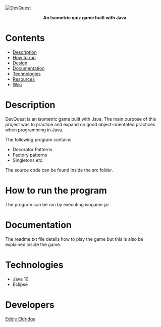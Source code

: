 

![DevQuest](https://user-images.githubusercontent.com/22448079/51111595-67a77e80-17f4-11e9-9e1a-6ad855f8292c.png)


<p align="center">
  <b>An Isometric quiz game built with Java
</b><br>
</p>

# Contents
* [Description](#description)
* [How to run](#how-to-run-the-program)
* [Design](https://github.com/Store-Compare-Project/StoreCompare/wiki/Design-Document)
* [Documentation](#documentation)
* [Technologies](#technologies-and-software)
* [Resources](#resources)
* [Wiki](https://github.com/EddieEldridge/GoLangAutomaton/wiki)

# Description
DevQuest is an isometric game built with Java. The main purpose of this project was to practice and expand on good object-orientated practices when programming in Java.

The following program contains
- Decorator Patterns
- Factory patterns
- Singletons etc.

The source code can be found inside the src folder.

# How to run the program
The program can be run by executing isogame.jar

# Documentation
The readme.txt file details how to play the game but this is also be explained inside the game.

# Technologies
- Java 10
- Eclipse

# Developers
[Eddie Eldridge](https://github.com/EddieEldridge)	

